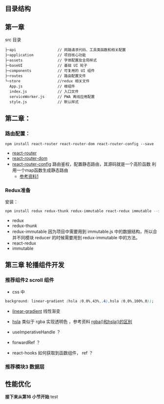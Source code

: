 ## 目录结构

## 第一章

src 目录

```
├─api                   // 网路请求代码、工具类函数和相关配置
├─application           // 项目核心功能
├─assets                // 字体配置及全局样式
├─baseUI                // 基础 UI 轮子
├─components            // 可复用的 UI 组件
├─routes                // 路由配置文件
└─store                 //redux 相关文件
  App.js                // 根组件
  index.js              // 入口文件
  serviceWorker.js      // PWA 离线应用配置
  style.js              // 默认样式

```

## 第二章：

### 路由配置：

```
npm install react-router react-router-dom react-router-config --save
```

- [react-router]() 
- [react-router-dom]() 
- [react-router-config](https://github.com/ReactTraining/react-router/tree/master/packages/react-router-config) 路由鉴权，配置静态路由，其源码就是一个高阶函数 利用一个map函数生成静态路由
  - [参考资料1](https://segmentfault.com/a/1190000015282620?utm_source=channel-hottest) 



### Redux准备

安装：

```bash
npm install redux redux-thunk redux-immutable react-redux immutable --save
```

- redux
- redux-thunk
- redux-immutable 因为项目中需要用到 immutable.js 中的数据结构，所以合并不同模块 reducer 的时候需要用到 redux-immutable 中的方法。
- react-redux
- immutable



## 第三章 轮播组件开发

### 推荐组件2 scroll 组件

- css 中

```css
background: linear-gradient (hsla (0,0%,43%,.4),hsla (0,0%,100%,0));
```

- [linear-gradient](https://www.runoob.com/cssref/func-linear-gradient.html) 线性渐变
- [hsla](https://www.runoob.com/cssref/func-hsla.html) 类似于 rgba 实现透明色 ，参考资料 [rgba()和hsla()的区别](https://blog.csdn.net/qq_34567015/article/details/81359226) 

- useImperativeHandle ？
- forwardRef ？
- react-hooks 如何获取到函数组件， ref ？

### 推荐模块3 数据层

## 性能优化





**接下来从第16 小节开始**
test
